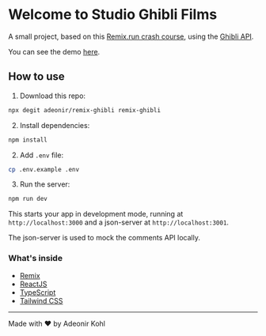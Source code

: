 # Welcome to Studio Ghibli Films

A small project, based on this [Remix.run crash course](https://www.youtube.com/watch?v=HOlYQu_r4Io), using the [Ghibli API](https://ghibliapi.herokuapp.com).

You can see the demo [here](https://remix-ghibli-adeonir.vercel.app).

## How to use

1. Download this repo:

```bash
npx degit adeonir/remix-ghibli remix-ghibli
```

2. Install dependencies:

```sh
npm install
```

2. Add `.env` file:

```sh
cp .env.example .env
```

3. Run the server:

```sh
npm run dev
```

This starts your app in development mode, running at `http://localhost:3000` and a json-server at `http://localhost:3001`.

The json-server is used to mock the comments API locally.

### What's inside

- [Remix](https://remix.run)
- [ReactJS](https://reactjs.org)
- [TypeScript](https://www.typescriptlang.org)
- [Tailwind CSS](https://tailwindcss.com)

---

Made with ♥️ by Adeonir Kohl

